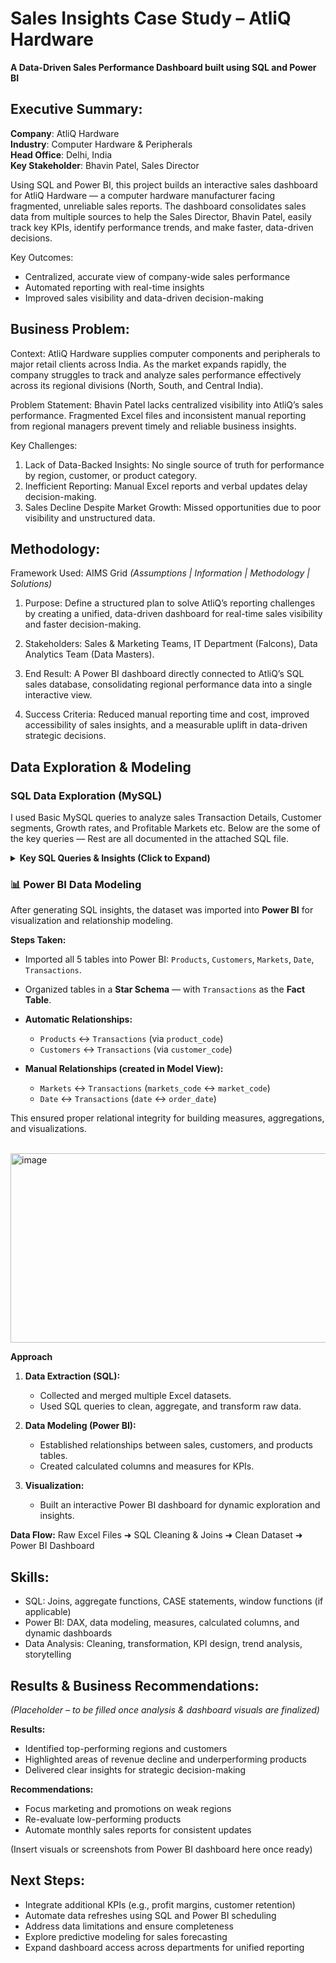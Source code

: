 
# Sales Insights Case Study – AtliQ Hardware
**A Data-Driven Sales Performance Dashboard built using SQL and Power BI**

## Executive Summary:

**Company**: AtliQ Hardware <br>
**Industry**: Computer Hardware & Peripherals<br>
**Head Office**: Delhi, India<br>
**Key Stakeholder**: Bhavin Patel, Sales Director<br>

Using SQL and Power BI, this project builds an interactive sales dashboard for AtliQ Hardware — a computer hardware manufacturer facing fragmented, unreliable sales reports. The dashboard consolidates sales data from multiple sources to help the Sales Director, Bhavin Patel, easily track key KPIs, identify performance trends, and make faster, 
data-driven decisions.

Key Outcomes:

* Centralized, accurate view of company-wide sales performance
* Automated reporting with real-time insights
* Improved sales visibility and data-driven decision-making


## Business Problem:

Context:
AtliQ Hardware supplies computer components and peripherals to major retail clients across India. As the market expands rapidly, the company struggles to track and analyze 
sales performance effectively across its regional divisions (North, South, and Central India).

Problem Statement:
Bhavin Patel lacks centralized visibility into AtliQ’s sales performance. Fragmented Excel files and inconsistent manual reporting from regional managers prevent timely and 
reliable business insights.


Key Challenges:
1. Lack of Data-Backed Insights: No single source of truth for performance by region, customer, or product category.
2. Inefficient Reporting: Manual Excel reports and verbal updates delay decision-making.
3. Sales Decline Despite Market Growth: Missed opportunities due to poor visibility and unstructured data.


## Methodology:

Framework Used: AIMS Grid *(Assumptions | Information | Methodology | Solutions)*

 1. Purpose:
 Define a structured plan to solve AtliQ’s reporting challenges by creating a unified, data-driven dashboard for real-time sales visibility and faster decision-making.

2. Stakeholders:
 Sales & Marketing Teams, IT Department (Falcons), Data Analytics Team (Data Masters).

3. End Result:
 A Power BI dashboard directly connected to AtliQ’s SQL sales database, consolidating regional performance data into a single interactive view.

4. Success Criteria:
 Reduced manual reporting time and cost, improved accessibility of sales insights, and a measurable uplift in data-driven strategic decisions.


## Data Exploration & Modeling

### **SQL Data Exploration (MySQL)** 

I used Basic MySQL queries to analyze sales Transaction Details, Customer segments, Growth rates, and Profitable Markets etc. Below are the some of the key queries — Rest are all documented in the attached SQL file.

<details> <summary><b>Key SQL Queries & Insights (Click to Expand)</b></summary>


Used SQL to explore and extract sales insights from AtliQ Hardware’s sales database, consisting of **5 tables**:
`Products`, `Date`, `Transactions`, `Customers`, and `Markets`.

#### **Transactions using USD Currency**

```
  select*
  from sales.transactions 
  where currency = "USD";
```

*Result:* **transaction details using USD currency**

**AND if we are looking for the count only - as in how many in total (using USD)**

```
  select count(*) as "Total Number of Transactions using USD currency"
  from sales.transactions
  where currency = "USD";
```

*Result:* **2 transactions in USD**


#### **We want to know Total Revenue Generated only in the year 2020 then 2018, 2019 - Overview**
   
  ```
  select sum(T.sales_amount) as "Total Revenue in 2020"
  from sales.transactions as T
  join sales.date as D on D.date = T.order_date
  where D.year = 2020;
```
```
  select sum(T.sales_amount) as "Total Revenue 2019"
  from sales.transactions as T
  join sales.date as D on D.date = T.order_date
  where D.year = 2019 and T.currency = "INR";
```
```
  select sum(T.sales_amount) as "Total Revenue 2018"
  from sales.transactions as T
  join sales.date as D on D.date = T.order_date
  where D.year = 2018 and T.currency = "INR";
```
   *Results:*
   * **2020:** ₹142,235,559
   * **2019:** ₹433,012
   * **2018:** ₹621,779
     
   *Insight:* **(Revenue trend shows decline year-over-year.)**
   

#### **Top 5 Most Profitable Markets**
```
  select  markets_name, sum(sales_amount) as "Total Sales"
  from sales.transactions as T
  join sales.markets as M on T.market_code = M.markets_code
  group by T.market_code 
  order by sum(sales_qty) desc
  limit 5;
```

*Results:*
   * Delhi NCR – ₹520,721,134
   * Mumbai – ₹150,180,636
   * Nagpur – ₹55,026,321
   * Kochi – ₹18,813,466
   * Ahmedabad – ₹13,252,673
     

#### **Bottom 5 Least Profitable Markets**
```
  select M.markets_name, sum(T.sales_amount) as "Total Sales"
  from sales.transactions as T
  join sales.markets as M on M.markets_code = T.market_code
  group by T.market_code 
  order by sum(T.sales_amount) asc
  limit 5;
```
*Results:*
   * Bengaluru	– ₹373,115
   * Bhubaneshwar	– ₹893,857
   * Surat	– ₹2,605,796
   * Lucknow	– ₹3,094,007
   * Patna	– ₹4,428,393


</details>


### 📊 **Power BI Data Modeling**

After generating SQL insights, the dataset was imported into **Power BI** for visualization and relationship modeling.

**Steps Taken:**

* Imported all 5 tables into Power BI: `Products`, `Customers`, `Markets`, `Date`, `Transactions`.
* Organized tables in a **Star Schema** — with `Transactions` as the **Fact Table**.
* **Automatic Relationships:**

  * `Products` ↔ `Transactions` (via `product_code`)
  * `Customers` ↔ `Transactions` (via `customer_code`)
    
* **Manual Relationships (created in Model View):**

  * `Markets` ↔ `Transactions` (`markets_code` ↔ `market_code`)
  * `Date` ↔ `Transactions` (`date` ↔ `order_date`)

This ensured proper relational integrity for building measures, aggregations, and visualizations.

<br><img width="626" height="303" alt="image" src="https://github.com/user-attachments/assets/b6ed9d0b-4000-4b20-90b2-3b7b7d58fcf6" />




**Approach**

1. **Data Extraction (SQL):**
   - Collected and merged multiple Excel datasets.
   - Used SQL queries to clean, aggregate, and transform raw data.

2. **Data Modeling (Power BI):**
   - Established relationships between sales, customers, and products tables.
   - Created calculated columns and measures for KPIs.
   
3. **Visualization:**
   - Built an interactive Power BI dashboard for dynamic exploration and insights.

**Data Flow:**
Raw Excel Files ➜ SQL Cleaning & Joins ➜ Clean Dataset ➜ Power BI Dashboard


## Skills:

* SQL: Joins, aggregate functions, CASE statements, window functions (if applicable)
* Power BI: DAX, data modeling, measures, calculated columns, and dynamic dashboards 
* Data Analysis: Cleaning, transformation, KPI design, trend analysis, storytelling


## Results & Business Recommendations:

*(Placeholder – to be filled once analysis & dashboard visuals are finalized)*

**Results:**
 
* Identified top-performing regions and customers
* Highlighted areas of revenue decline and underperforming products
* Delivered clear insights for strategic decision-making

**Recommendations:**

* Focus marketing and promotions on weak regions
* Re-evaluate low-performing products
* Automate monthly sales reports for consistent updates

(Insert visuals or screenshots from Power BI dashboard here once ready)


## Next Steps:

- Integrate additional KPIs (e.g., profit margins, customer retention)
- Automate data refreshes using SQL and Power BI scheduling
- Address data limitations and ensure completeness
- Explore predictive modeling for sales forecasting
- Expand dashboard access across departments for unified reporting
